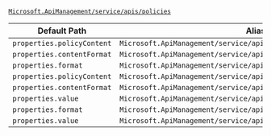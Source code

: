[`Microsoft.ApiManagement/service/apis/policies`](https://docs.microsoft.com/en-us/azure/templates/microsoft.apimanagement/service/apis/policies)

| Default Path | Alias |
|---|---|
| `properties.policyContent` | `Microsoft.ApiManagement/service/apis/policies/policyContent` |
| `properties.contentFormat` | `Microsoft.ApiManagement/service/apis/policies/contentFormat` |
| `properties.format` | `Microsoft.ApiManagement/service/apis/policies/format` |
| `properties.policyContent` | `Microsoft.ApiManagement/service/apis/policies/policy.policyContent` |
| `properties.contentFormat` | `Microsoft.ApiManagement/service/apis/policies/policy.contentFormat` |
| `properties.value` | `Microsoft.ApiManagement/service/apis/policies/policy.value` |
| `properties.format` | `Microsoft.ApiManagement/service/apis/policies/policy.format` |
| `properties.value` | `Microsoft.ApiManagement/service/apis/policies/value` |

